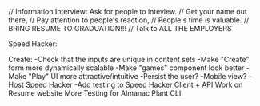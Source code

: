 
// Information Interview: Ask for people to inteview. 
// Get your name out there, 
// Pay attention to people's reaction, 
// People's time is valuable.
// BRING RESUME TO GRADUATION!!!
// Talk to ALL THE EMPLOYERS

 Speed Hacker:

  Create:
    -Check that the inputs are unique in content sets 
  -Make "Create" form more dynamically scalable
  -Make "games" component look better
  -Make "Play" UI more attractive/intuitive
  -Persist the user?
  -Mobile view?
  -Host Speed Hacker
  -Add testing to Speed Hacker Client + API
 Work on Resume website
 More Testing for Almanac Plant CLI
